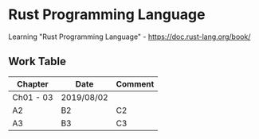 # Rust Programming Language

Learning "Rust Programming Language" - https://doc.rust-lang.org/book/

## Work Table


| Chapter   | Date       | Comment |
| --------- | ---------- | ------- |
| Ch01 - 03 | 2019/08/02 |
| A2        | B2         | C2      |
| A3        | B3         | C3      |
